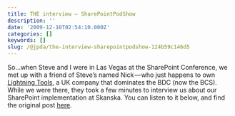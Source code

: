 ```yaml
---
title: THE interview — SharePointPodShow
description: ''
date: '2009-12-10T02:54:10.000Z'
categories: []
keywords: []
slug: /@jpda/the-interview-sharepointpodshow-124b59c146d5
---
```


So…when Steve and I were in Las Vegas at the SharePoint Conference, we met up with a friend of Steve’s named Nick — who just happens to own [Lightning Tools](http://lightningtools.com/), a UK company that dominates the BDC (now the BCS). While we were there, they took a few minutes to interview us about our SharePoint implementation at Skanska. You can listen to it below, and find the original post [here](http://www.sharepointpodshow.com/archive/2009/12/09/spc-interviews-episode-39.aspx).
